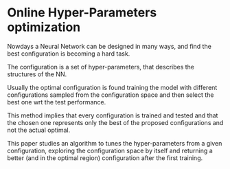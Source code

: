 # Online Hyper-Parameters optimization
Nowdays a Neural Network can be designed in many ways, and find the best configuration is becoming a hard task.

The configuration is a set of hyper-parameters, that describes the structures of the NN.

Usually the optimal configuration is found training the model with different configurations sampled from the configuration space and then select the best one wrt the test performance.

This method implies that every configuration is trained and tested and that the chosen one represents only the best of the proposed configurations and not the actual optimal.

This paper studies an algorithm to tunes the hyper-parameters from a given configuration, exploring the configuration space by itself and returning a better (and in the optimal region) configuration after the first training.
